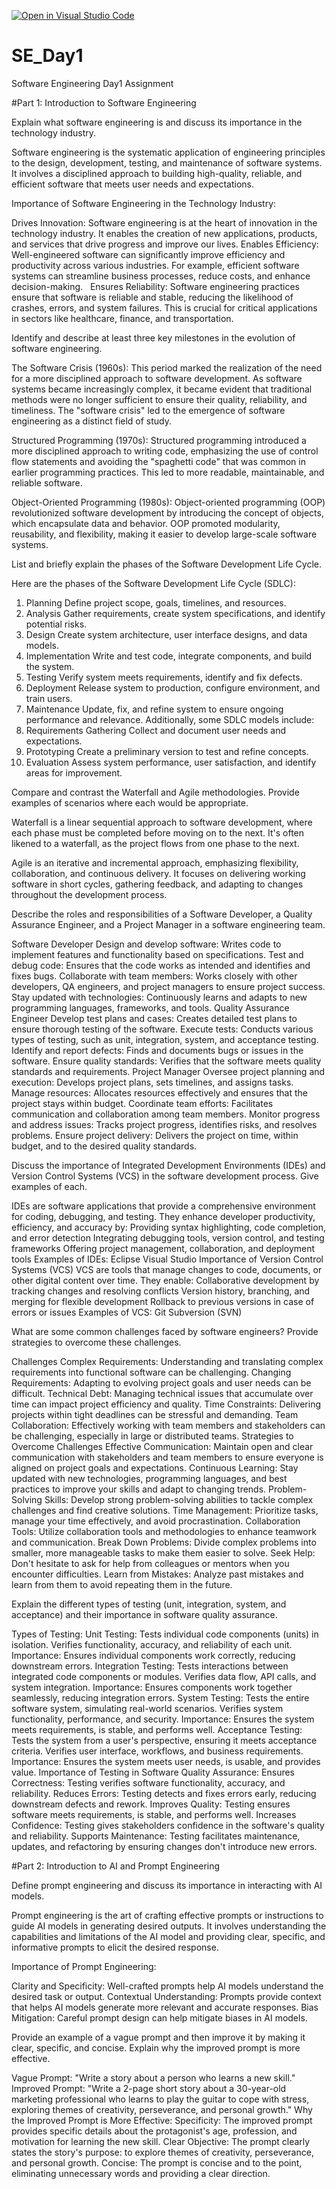 [![Open in Visual Studio Code](https://classroom.github.com/assets/open-in-vscode-2e0aaae1b6195c2367325f4f02e2d04e9abb55f0b24a779b69b11b9e10269abc.svg)](https://classroom.github.com/online_ide?assignment_repo_id=15576717&assignment_repo_type=AssignmentRepo)
# SE_Day1
Software Engineering Day1 Assignment

#Part 1: Introduction to Software Engineering

Explain what software engineering is and discuss its importance in the technology industry.

Software engineering is the systematic application of engineering principles to the design, development, testing, and maintenance of software systems. It involves a disciplined approach to building high-quality, reliable, and efficient software that meets user needs and expectations. 


Importance of Software Engineering in the Technology Industry:

Drives Innovation: Software engineering is at the heart of innovation in the technology industry. It enables the creation of new applications, products, and services that drive progress and improve our lives. 
Enables Efficiency: Well-engineered software can significantly improve efficiency and productivity across various industries. For example, efficient software systems can streamline business processes, reduce costs, and enhance decision-making.   
Ensures Reliability: Software engineering practices ensure that software is reliable and stable, reducing the likelihood of crashes, errors, and system failures. This is crucial for critical applications in sectors like healthcare, finance, and transportation.   


Identify and describe at least three key milestones in the evolution of software engineering.

The Software Crisis (1960s): This period marked the realization of the need for a more disciplined approach to software development. As software systems became increasingly complex, it became evident that traditional methods were no longer sufficient to ensure their quality, reliability, and timeliness. The "software crisis" led to the emergence of software engineering as a distinct field of study.

Structured Programming (1970s): Structured programming introduced a more disciplined approach to writing code, emphasizing the use of control flow statements and avoiding the "spaghetti code" that was common in earlier programming practices. This led to more readable, maintainable, and reliable software.

Object-Oriented Programming (1980s): Object-oriented programming (OOP) revolutionized software development by introducing the concept of objects, which encapsulate data and behavior. OOP promoted modularity, reusability, and flexibility, making it easier to develop large-scale software systems.


List and briefly explain the phases of the Software Development Life Cycle.

Here are the phases of the Software Development Life Cycle (SDLC):
1. Planning
Define project scope, goals, timelines, and resources.
2. Analysis
Gather requirements, create system specifications, and identify potential risks.
3. Design
Create system architecture, user interface designs, and data models.
4. Implementation
Write and test code, integrate components, and build the system.
5. Testing
Verify system meets requirements, identify and fix defects.
6. Deployment
Release system to production, configure environment, and train users.
7. Maintenance
Update, fix, and refine system to ensure ongoing performance and relevance.
Additionally, some SDLC models include:
8. Requirements Gathering
Collect and document user needs and expectations.
9. Prototyping
Create a preliminary version to test and refine concepts.
10. Evaluation
Assess system performance, user satisfaction, and identify areas for improvement.


Compare and contrast the Waterfall and Agile methodologies. Provide examples of scenarios where each would be appropriate.

Waterfall is a linear sequential approach to software development, where each phase must be completed before moving on to the next. It's often likened to a waterfall, as the project flows from one phase to the next.   

Agile is an iterative and incremental approach, emphasizing flexibility, collaboration, and continuous delivery. It focuses on delivering working software in short cycles, gathering feedback, and adapting to changes throughout the development process.   


Describe the roles and responsibilities of a Software Developer, a Quality Assurance Engineer, and a Project Manager in a software engineering team.

Software Developer
Design and develop software: Writes code to implement features and functionality based on specifications.
Test and debug code: Ensures that the code works as intended and identifies and fixes bugs.
Collaborate with team members: Works closely with other developers, QA engineers, and project managers to ensure project success.
Stay updated with technologies: Continuously learns and adapts to new programming languages, frameworks, and tools.
Quality Assurance Engineer
Develop test plans and cases: Creates detailed test plans to ensure thorough testing of the software.
Execute tests: Conducts various types of testing, such as unit, integration, system, and acceptance testing.
Identify and report defects: Finds and documents bugs or issues in the software.
Ensure quality standards: Verifies that the software meets quality standards and requirements.
Project Manager
Oversee project planning and execution: Develops project plans, sets timelines, and assigns tasks.
Manage resources: Allocates resources effectively and ensures that the project stays within budget.
Coordinate team efforts: Facilitates communication and collaboration among team members.
Monitor progress and address issues: Tracks project progress, identifies risks, and resolves problems.
Ensure project delivery: Delivers the project on time, within budget, and to the desired quality standards.


Discuss the importance of Integrated Development Environments (IDEs) and Version Control Systems (VCS) in the software development process. Give examples of each.

IDEs are software applications that provide a comprehensive environment for coding, debugging, and testing. They enhance developer productivity, efficiency, and accuracy by:
Providing syntax highlighting, code completion, and error detection
Integrating debugging tools, version control, and testing frameworks
Offering project management, collaboration, and deployment tools
Examples of IDEs:
Eclipse
Visual Studio
Importance of Version Control Systems (VCS)
VCS are tools that manage changes to code, documents, or other digital content over time. They enable:
Collaborative development by tracking changes and resolving conflicts
Version history, branching, and merging for flexible development
Rollback to previous versions in case of errors or issues
Examples of VCS:
Git
Subversion (SVN)


What are some common challenges faced by software engineers? Provide strategies to overcome these challenges.

Challenges
Complex Requirements: Understanding and translating complex requirements into functional software can be challenging.
Changing Requirements: Adapting to evolving project goals and user needs can be difficult.
Technical Debt: Managing technical issues that accumulate over time can impact project efficiency and quality.
Time Constraints: Delivering projects within tight deadlines can be stressful and demanding.
Team Collaboration: Effectively working with team members and stakeholders can be challenging, especially in large or distributed teams.
Strategies to Overcome Challenges
Effective Communication: Maintain open and clear communication with stakeholders and team members to ensure everyone is aligned on project goals and expectations.
Continuous Learning: Stay updated with new technologies, programming languages, and best practices to improve your skills and adapt to changing trends.
Problem-Solving Skills: Develop strong problem-solving abilities to tackle complex challenges and find creative solutions.
Time Management: Prioritize tasks, manage your time effectively, and avoid procrastination.
Collaboration Tools: Utilize collaboration tools and methodologies to enhance teamwork and communication.
Break Down Problems: Divide complex problems into smaller, more manageable tasks to make them easier to solve.
Seek Help: Don't hesitate to ask for help from colleagues or mentors when you encounter difficulties.
Learn from Mistakes: Analyze past mistakes and learn from them to avoid repeating them in the future.


Explain the different types of testing (unit, integration, system, and acceptance) and their importance in software quality assurance.

Types of Testing:
Unit Testing:
Tests individual code components (units) in isolation.
Verifies functionality, accuracy, and reliability of each unit.
Importance: Ensures individual components work correctly, reducing downstream errors.
Integration Testing:
Tests interactions between integrated code components or modules.
Verifies data flow, API calls, and system integration.
Importance: Ensures components work together seamlessly, reducing integration errors.
System Testing:
Tests the entire software system, simulating real-world scenarios.
Verifies system functionality, performance, and security.
Importance: Ensures the system meets requirements, is stable, and performs well.
Acceptance Testing:
Tests the system from a user's perspective, ensuring it meets acceptance criteria.
Verifies user interface, workflows, and business requirements.
Importance: Ensures the system meets user needs, is usable, and provides value.
Importance of Testing in Software Quality Assurance:
Ensures Correctness: Testing verifies software functionality, accuracy, and reliability.
Reduces Errors: Testing detects and fixes errors early, reducing downstream defects and rework.
Improves Quality: Testing ensures software meets requirements, is stable, and performs well.
Increases Confidence: Testing gives stakeholders confidence in the software's quality and reliability.
Supports Maintenance: Testing facilitates maintenance, updates, and refactoring by ensuring changes don't introduce new errors.


#Part 2: Introduction to AI and Prompt Engineering


Define prompt engineering and discuss its importance in interacting with AI models.

Prompt engineering is the art of crafting effective prompts or instructions to guide AI models in generating desired outputs. It involves understanding the capabilities and limitations of the AI model and providing clear, specific, and informative prompts to elicit the desired response.

Importance of Prompt Engineering:

Clarity and Specificity: Well-crafted prompts help AI models understand the desired task or output.
Contextual Understanding: Prompts provide context that helps AI models generate more relevant and accurate responses.
Bias Mitigation: Careful prompt design can help mitigate biases in AI models.


Provide an example of a vague prompt and then improve it by making it clear, specific, and concise. Explain why the improved prompt is more effective.

Vague Prompt:
"Write a story about a person who learns a new skill."
Improved Prompt:
"Write a 2-page short story about a 30-year-old marketing professional who learns to play the guitar to cope with stress, exploring themes of creativity, perseverance, and personal growth."
Why the Improved Prompt is More Effective:
Specificity: The improved prompt provides specific details about the protagonist's age, profession, and motivation for learning the new skill.
Clear Objective: The prompt clearly states the story's purpose: to explore themes of creativity, perseverance, and personal growth.
Concise: The prompt is concise and to the point, eliminating unnecessary words and providing a clear direction.

